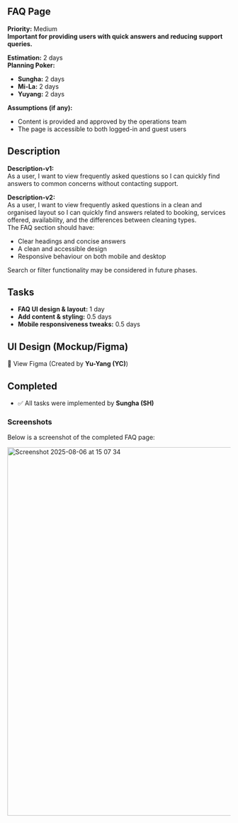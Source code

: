 ## FAQ Page  
**Priority:** Medium  
**Important for providing users with quick answers and reducing support queries.**

**Estimation:** 2 days  
**Planning Poker:**  
- **Sungha:** 2 days  
- **Mi-La:** 2 days  
- **Yuyang:** 2 days  

**Assumptions (if any):**  
- Content is provided and approved by the operations team  
- The page is accessible to both logged-in and guest users  

## Description  
**Description-v1:**  
As a user, I want to view frequently asked questions so I can quickly find answers to common concerns without contacting support.

**Description-v2:**  
As a user, I want to view frequently asked questions in a clean and organised layout so I can quickly find answers related to booking, services offered, availability, and the differences between cleaning types.  
The FAQ section should have:
- Clear headings and concise answers  
- A clean and accessible design  
- Responsive behaviour on both mobile and desktop  

Search or filter functionality may be considered in future phases.

## Tasks  
- **FAQ UI design & layout:** 1 day  
- **Add content & styling:** 0.5 days  
- **Mobile responsiveness tweaks:** 0.5 days  

## UI Design (Mockup/Figma)  
🔗 View Figma (Created by **Yu-Yang (YC)**)

## Completed  
- ✅ All tasks were implemented by **Sungha (SH)**  

### Screenshots  
Below is a screenshot of the completed FAQ page:

<img width="1470" height="831" alt="Screenshot 2025-08-06 at 15 07 34" src="https://github.com/user-attachments/assets/733a2d72-bc1d-46ba-9ca6-8998b82e9abf" />
